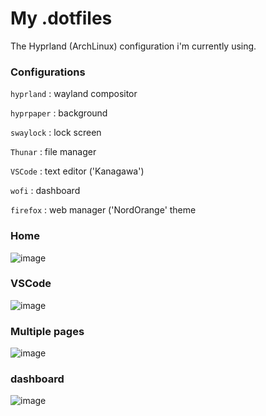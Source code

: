 # My .dotfiles

The Hyprland (ArchLinux) configuration i'm currently using.
<br>

### Configurations

```hyprland``` : wayland compositor

```hyprpaper``` : background 

```swaylock``` : lock screen

```Thunar``` : file manager

```VSCode``` : text editor ('Kanagawa')

```wofi``` : dashboard

```firefox``` : web manager ('NordOrange' theme

### Home

![image](pictures/home.png)

### VSCode

![image](pictures/code.png)

### Multiple pages

![image](pictures/multiple.png)

### dashboard

![image](pictures/app2.png)


